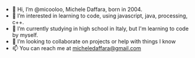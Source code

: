 - 👋 Hi, I’m @micooloo, Michele Daffara, born in 2004.
- 👀 I’m interested in learning to code, using javascript, java, processing, c++.
- 🌱 I’m currently studying in high school in Italy, but I'm learning to code by myself.
- 💞️ I’m looking to collaborate on projects or help with things I know
- 📫 You can reach me at micheledaffara@gmail.com

<!---
micooloo/micooloo is a ✨ special ✨ repository because its `README.md` (this file) appears on your GitHub profile.
You can click the Preview link to take a look at your changes.
--->
